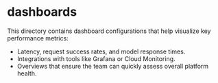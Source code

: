 ﻿# dashboards

This directory contains dashboard configurations that help visualize key performance metrics:

- Latency, request success rates, and model response times.
- Integrations with tools like Grafana or Cloud Monitoring.
- Overviews that ensure the team can quickly assess overall platform health.
